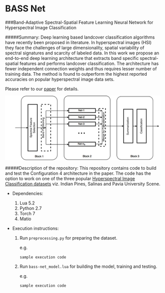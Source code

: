 # BASS Net
###Band-Adaptive Spectral-Spatial Feature Learning Neural Network for Hyperspectral Image Classification

#####Summary:
Deep learning based landcover classification algorithms have recently been proposed in literature. In hyperspectral images (HSI) they face the challenges of large dimensionality, spatial variability of spectral signatures and scarcity of labeled data. In this work we propose an end-to-end deep learning architecture that extracts band specific spectral-spatial features and performs landcover classification. The architecture has fewer independent connection weights and thus requires lesser number of training data. The method is found to outperform the highest reported accuracies on popular hyperspectral image data sets.

Please refer to our [paper](https://arxiv.org/abs/1612.00144) for details.

![Proposed BASS Net Architecture](Figures/DeLHI_framework_diagram.png)

#####Description of the repository:
This repository contains code to build and test the Configuration 4 architecture in the paper. The code has the option to work on one of the three popular [Hyperspectral Image Classification datasets](http://www.ehu.eus/ccwintco/index.php?title=Hyperspectral_Remote_Sensing_Scenes) viz. Indian Pines, Salinas and Pavia University Scene. 

* Dependencies:
	1. Lua 5.2
	2. Python 2.7
	3. Torch 7
	4. Matio

 	
* Execution instructions:

	1. Run ```preprocessing.py``` for preparing the dataset. 
	
		e.g.
	
		```
		sample execution code
		```
		
	2. Run ```bass-net_model.lua``` for building the model, training and testing.

		e.g.
		
		```
		sample execution code
		```
	